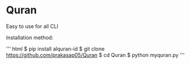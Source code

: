 # Quran
Easy to use for all CLI

Installation method:

'''
html
$ pip install alquran-id
$ git clone https://github.com/prakasap05/Quran
$ cd Quran
$ python myquran.py
'''
